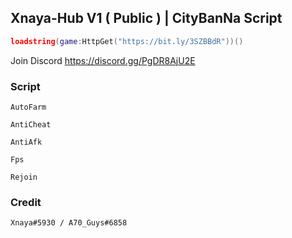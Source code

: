 ## Xnaya-Hub V1 ( Public ) | CityBanNa Script 
```lua
loadstring(game:HttpGet("https://bit.ly/3SZBBdR"))()
```

Join Discord https://discord.gg/PgDR8AjU2E

### Script
`AutoFarm`

`AntiCheat`

`AntiAfk`

`Fps`

`Rejoin`

### Credit

`Xnaya#5930 / A70_Guys#6858`
